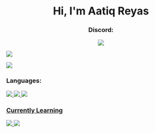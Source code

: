 <h1 align="center">Hi, I'm Aatiq Reyas</h1>
<h3 align="center">Discord:</h3>


<p align="center"> <a href="https://discord.com/users/934852457182421033" target="blank"><img src="https://lanyard-profile-readme.vercel.app/api/934852457182421033?theme=dark&bg=0d1117&animated=true&hideDiscrim=false&borderRadius=50px&idleMessage=Probably%20Sleeping..." /></a> </p>

<p align="left"> <a href="https://twitter.com/aatiqreyas" target="blank"><img src="https://img.shields.io/badge/aatiqreyas-black?style=for-the-badge&logo=twitter" /></a> </p>

<p align="left"> <a href="https://discord.gg/subho" target="blank"><img src="https://img.shields.io/badge/Join Discord-black?style=for-the-badge&logo=discord" /></a> </p>

### Languages:
<p align="left">
<a href="https://youtu.be/dQw4w9WgXcQ" target="blank"><img src="https://img.shields.io/badge/C-black?style=for-the-badge&logo=c" />
<a href="https://youtu.be/dQw4w9WgXcQ" target="blank"><img src="https://img.shields.io/badge/python-black?style=for-the-badge&logo=python" />
<a href="https://youtu.be/dQw4w9WgXcQ" target="blank"><img src="https://img.shields.io/badge/Discord.py-black?style=for-the-badge&logo=discord" />
</p>

<p>
  <h3 align="left">Currently Learning</h3>
  <a href="https://youtu.be/dQw4w9WgXcQ" target="blank"><img src="https://img.shields.io/badge/C++-black?style=for-the-badge&logo=c%2B%2B"/>
  <a href="https://youtu.be/dQw4w9WgXcQ" target="blank"><img src="https://img.shields.io/badge/rust-black?style=for-the-badge&logo=rust"/>
<br />
